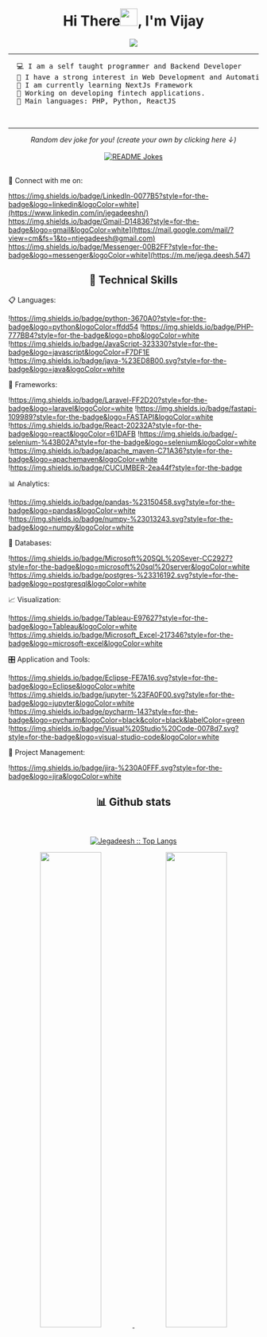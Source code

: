 <div align="center">
  <h1 align="center">Hi There<img width="35" src="[https://github.com/1999AZZAR/1999AZZAR/blob/main/resources/img/waving.gif](https://i.pinimg.com/originals/b9/37/12/b9371273ae94a946e92074d1b9696680.gif)">, I'm Vijay</h1>
</div>
<p align="center">
 <a href="https://github.com/vijayKL94">
		 <img src="https://readme-typing-svg.herokuapp.com?lines=Backend+Developer;Laravel%20|%20Python%20|%20React%20JS;Always%20learning%20new%20things&center=true&width=450&height=45">
   </a>
</p>
<hr>
 <pre >
  💻 I am a self taught programmer and Backend Developer
  📝 I have a strong interest in Web Development and Automation.
  🌱 I am currently learning NextJs Framework
  🔭 Working on developing fintech applications.
  🌟 Main languages: PHP, Python, ReactJS
  
 </pre>
<hr>

<div align="center">
    <i>Random dev joke for you! (create your own by clicking here ↓) <br/></i><br>
    <a href="https://readme-jokes.vercel.app"><img align="center" src="https://readme-jokes.vercel.app/api" alt="README Jokes"></a>
</div>  </br> 

💬 Connect with me on:</br>

https://img.shields.io/badge/LinkedIn-0077B5?style=for-the-badge&logo=linkedin&logoColor=white](https://www.linkedin.com/in/jegadeeshn/) https://img.shields.io/badge/Gmail-D14836?style=for-the-badge&logo=gmail&logoColor=white](https://mail.google.com/mail/?view=cm&fs=1&to=ntjegadeesh@gmail.com) https://img.shields.io/badge/Messenger-00B2FF?style=for-the-badge&logo=messenger&logoColor=white](https://m.me/jega.deesh.547)
  
  

<h2 align="center"> 🌟 Technical Skills </h2>

📋 Languages: 

!https://img.shields.io/badge/python-3670A0?style=for-the-badge&logo=python&logoColor=ffdd54 !https://img.shields.io/badge/PHP-777BB4?style=for-the-badge&logo=php&logoColor=white !https://img.shields.io/badge/JavaScript-323330?style=for-the-badge&logo=javascript&logoColor=F7DF1E !https://img.shields.io/badge/java-%23ED8B00.svg?style=for-the-badge&logo=java&logoColor=white

🧪 Frameworks:

  !https://img.shields.io/badge/Laravel-FF2D20?style=for-the-badge&logo=laravel&logoColor=white !https://img.shields.io/badge/fastapi-109989?style=for-the-badge&logo=FASTAPI&logoColor=white !https://img.shields.io/badge/React-20232A?style=for-the-badge&logo=react&logoColor=61DAFB !https://img.shields.io/badge/-selenium-%43B02A?style=for-the-badge&logo=selenium&logoColor=white !https://img.shields.io/badge/apache_maven-C71A36?style=for-the-badge&logo=apachemaven&logoColor=white !https://img.shields.io/badge/CUCUMBER-2ea44f?style=for-the-badge
  
 📊 Analytics:
 
 !https://img.shields.io/badge/pandas-%23150458.svg?style=for-the-badge&logo=pandas&logoColor=white !https://img.shields.io/badge/numpy-%23013243.svg?style=for-the-badge&logo=numpy&logoColor=white
 
 💾 Databases:
 
 !https://img.shields.io/badge/Microsoft%20SQL%20Sever-CC2927?style=for-the-badge&logo=microsoft%20sql%20server&logoColor=white !https://img.shields.io/badge/postgres-%23316192.svg?style=for-the-badge&logo=postgresql&logoColor=white
 
 📈 Visualization:
 
 !https://img.shields.io/badge/Tableau-E97627?style=for-the-badge&logo=Tableau&logoColor=white !https://img.shields.io/badge/Microsoft_Excel-217346?style=for-the-badge&logo=microsoft-excel&logoColor=white 
 
 🎛️ Application and Tools:
 
 !https://img.shields.io/badge/Eclipse-FE7A16.svg?style=for-the-badge&logo=Eclipse&logoColor=white !https://img.shields.io/badge/jupyter-%23FA0F00.svg?style=for-the-badge&logo=jupyter&logoColor=white !https://img.shields.io/badge/pycharm-143?style=for-the-badge&logo=pycharm&logoColor=black&color=black&labelColor=green !https://img.shields.io/badge/Visual%20Studio%20Code-0078d7.svg?style=for-the-badge&logo=visual-studio-code&logoColor=white
  
📲 Project Management:

!https://img.shields.io/badge/jira-%230A0FFF.svg?style=for-the-badge&logo=jira&logoColor=white

  <div>
    <h2 align="center"> 📊 Github stats </h2>
      <br/>
        <p align="center">
          <a href="https://github.com/j3gad335h">
          <img src="https://github-readme-stats.vercel.app/api/top-langs/?username=j3gad335h&langs_count=6&theme=gruvbox&layout=compact&hide_border=true&hide=jupyter%20notebook" alt="Jegadeesh :: Top Langs" /></a>
        </p>
        <p align="center">
          <a href="https://github.com/j3gad335h/">
          <img width="49.5%" src="https://github-readme-stats.vercel.app/api?username=j3gad335h&show_icons=true&theme=gruvbox&hide_border=true" />
          <img width="49.5%" src="https://github-readme-streak-stats.herokuapp.com/?user=j3gad335h&theme=gruvbox&hide_border=true" />
          </a>
       </p>
     <br>
  </div>    


 <!-- https://github-readme-stats.vercel.app/api/top-langs/?username=j3gad335h&hide=jupyter%20notebook](https://github.com/j3gad335h)>--
